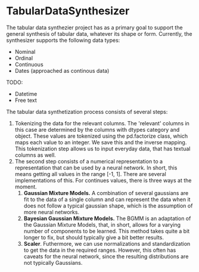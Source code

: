 # TabularDataSynthesizer
The tabular data synthezier project has as a primary goal to support the general synthesis of tabular data, whatever its shape or form. Currently, the synthesizer supports the following data types:
 - Nominal
 - Ordinal
 - Continuous
 - Dates (approached as continous data)

 TODO:
  - Datetime
  - Free text




The tabular data synthetization process consists of several steps:
1. Tokenizing the data for the relevant columns. The 'relevant' columns in this case are determined by the columns with dtypes category and object. These values are tokenized using the pd.factorize class, which maps each value to an integer. We save this and the inverse mapping. This tokenization step allows us to input everyday data, that has textual columns as well. 
2. The second step consists of a numerical representation to a representation that can be used by a neural network. In short, this means getting all values in the range [-1, 1]. There are several implementations of this. For continues values, there is three ways at the moment. 
    1. **Gaussian Mixture Models.** A combination of several gaussians are fit to the data of a single column and can represent the data when it does not follow a typical gaussian shape, which is the assumption of more neural networks.
    2. **Bayesian Gaussian Mixture Models.** The BGMM is an adaptation of the Gaussian Mixture Models, that, in short, allows for a varying number of components to be learned. This method takes quite a bit longer to fix, but should typically give a bit better results. 
    3. **Scaler**. Futhermore, we can use normalizations and standardization to get the data in the required ranges. However, this often has caveats for the neural network, since the resulting distributions are not typically Gaussians. 


